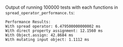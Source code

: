 Output of running 100000 tests with each functions in `spread_operator_performance.ts`:

```
Performance Results:
With spread operator: 6.479500000000002 ms
With direct property assignment: 12.1560 ms
With Object.assign: 42.8684 ms
With mutating input object: 1.1112 ms
```
